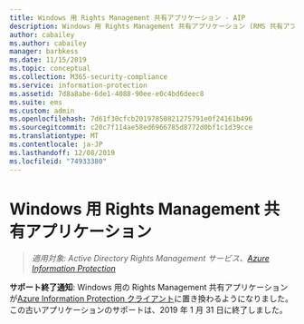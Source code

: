 ```yaml
---
title: Windows 用 Rights Management 共有アプリケーション - AIP
description: Windows 用 Rights Management 共有アプリケーション (RMS 共有アプリ) のサポートは終了しました。
author: cabailey
ms.author: cabailey
manager: barbkess
ms.date: 11/15/2019
ms.topic: conceptual
ms.collection: M365-security-compliance
ms.service: information-protection
ms.assetid: 7d8a8abe-6de1-4088-90ee-e0c4bd6deec8
ms.suite: ems
ms.custom: admin
ms.openlocfilehash: 7d61f30cfcb20197850821275791e0f24161b496
ms.sourcegitcommit: c20c7f114ae58ed6966785d8772d0bf1c1d39cce
ms.translationtype: MT
ms.contentlocale: ja-JP
ms.lasthandoff: 12/08/2019
ms.locfileid: "74933380"
---
```

# <a name="rights-management-sharing-application-for-windows"></a>Windows 用 Rights Management 共有アプリケーション

>*適用対象: Active Directory Rights Management サービス、[Azure Information Protection](https://azure.microsoft.com/pricing/details/information-protection)*

**サポート終了通知**: Windows 用の Rights Management 共有アプリケーションが[Azure Information Protection クライアント](aip-client.md)に置き換わるようになりました。 この古いアプリケーションのサポートは、2019 年 1 月 31 日に終了しました。
